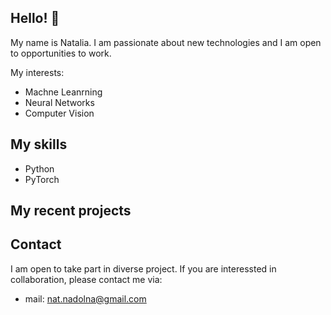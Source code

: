 ## Hello! 👋
My name is Natalia. I am passionate about new technologies and I am open to opportunities to work. 

My interests:
- Machne Leanrning
- Neural Networks
- Computer Vision

## My skills
 - Python
 - PyTorch

## My recent projects

## Contact
I am open to take part in diverse project. If you are interessted in collaboration, please contact me via:
- mail: nat.nadolna@gmail.com

<!--
**NataliaNadolna/NataliaNadolna** is a ✨ _special_ ✨ repository because its `README.md` (this file) appears on your GitHub profile.

Here are some ideas to get you started:

- 🔭 I’m currently working on ...
- 🌱 I’m currently learning ...
- 👯 I’m looking to collaborate on ...
- 🤔 I’m looking for help with ...
- 💬 Ask me about ...
- 📫 How to reach me: ...
- 😄 Pronouns: ...
- ⚡ Fun fact: ...
-->
